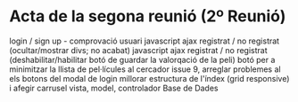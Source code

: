 # Acta de la segona reunió (2º Reunió)
  
login / sign up
    - comprovació usuari
javascript ajax registrat / no registrat (ocultar/mostrar divs; no acabat)
javascript ajax registrat / no registrat (deshabilitar/habilitar botó de guardar la valorqació de la peli)
botó per a minimitzar la llista de pel·lícules al cercador
issue 9, arreglar problemes al els botons del modal de login
millorar estructura de l'índex (grid responsive) i afegir carrusel
vista, model, controlador Base de Dades
